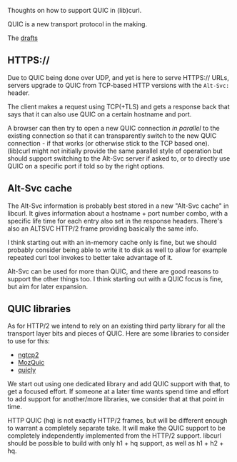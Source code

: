 Thoughts on how to support QUIC in (lib)curl.

QUIC is a new transport protocol in the making.

The [drafts](https://quicwg.github.io/)

## HTTPS://

Due to QUIC being done over UDP, and yet is here to serve HTTPS:// URLs, servers upgrade to QUIC from TCP-based HTTP versions with the `Alt-Svc:` header.

The client makes a request using TCP(+TLS) and gets a response back that says that it can also use QUIC on a certain hostname and port.

A browser can then try to open a new QUIC connection *in parallel* to the existing connection so that it can transparently switch to the new QUIC connection - if that works (or otherwise stick to the TCP based one). (lib)curl might not initially provide the same parallel style of operation but should support switching to the Alt-Svc server if asked to, or to directly use QUIC on a specific port if told so by the right options.

## Alt-Svc cache

The Alt-Svc information is probably best stored in a new "Alt-Svc cache" in libcurl. It gives information about a hostname + port number combo, with a specific life time for each entry also set in the response headers. There's also an ALTSVC HTTP/2 frame providing basically the same info.

I think starting out with an in-memory cache only is fine, but we should probably consider being able to write it to disk as well to allow for example repeated curl tool invokes to better take advantage of it.

Alt-Svc can be used for more than QUIC, and there are good reasons to support the other things too. I think starting out with a QUIC focus is fine, but aim for later expansion.

## QUIC libraries

As for HTTP/2 we intend to rely on an existing third party library for all the transport layer bits and pieces of QUIC. Here are some libraries to consider to use for this:

 - [ngtcp2](https://github.com/ngtcp2/ngtcp2)
 - [MozQuic](https://github.com/mcmanus/gecko/tree/quic/netwerk/protocol/http/quic/mozquic)
 - [quicly](https://github.com/h2o/quicly)

We start out using one dedicated library and add QUIC support with that, to get a focused effort. If someone at a later time wants spend time and effort to add support for another/more libraries, we consider that at that point in time.

HTTP QUIC (hq) is not exactly HTTP/2 frames, but will be different enough to warrant a completely separate take. It will make the QUIC support to be completely independently implemented from the HTTP/2 support. libcurl should be possible to build with only h1 + hq support, as well as h1 + h2 + hq.